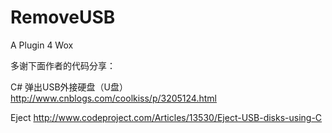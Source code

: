 # RemoveUSB
A Plugin 4 Wox

多谢下面作者的代码分享：

C# 弹出USB外接硬盘（U盘）
http://www.cnblogs.com/coolkiss/p/3205124.html

Eject
http://www.codeproject.com/Articles/13530/Eject-USB-disks-using-C
